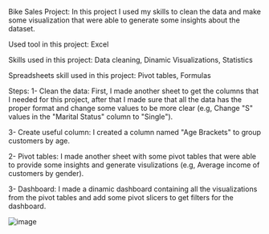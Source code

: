 Bike Sales Project: In this project I used my skills to clean the data and make some visualization that were able to generate some insights about the dataset.

Used tool in this project: Excel

Skills used in this project: Data cleaning, Dinamic Visualizations, Statistics

Spreadsheets skill used in this project: Pivot tables, Formulas

Steps: 
1- Clean the data: First, I made another sheet to get the columns that I needed for this project, after that I made sure that all the data has the proper format and change some values to be more clear (e.g, Change "S" values in the "Marital Status" column to "Single").


3- Create useful column: I created a column named "Age Brackets" to group customers by age.


2- Pivot tables: I made another sheet with some pivot tables that were able to provide some insights and generate visulizations (e.g, Average income of customers by gender).


3- Dashboard: I made a dinamic dashboard containing all the visualizations from the pivot tables and add some pivot slicers to get filters for the dashboard.

![image](https://github.com/DAGF1712/Data_analyst_portfolio/assets/55629047/8193f985-9ad6-4b84-9781-a20af3332c01)
